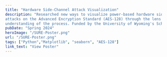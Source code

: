 ```yaml
---
title: "Hardware Side-Channel Attack Visualization"
description: "Researched new ways to visualize power-based hardware side-channel
attacks on the Advanced Encryption Standard (AES-128) through the lens of correlation power analysis (CPA) for enhanced
understanding of the process. Funded by the University of Wyoming's School of Computing (Spring '24)"
pubDate: "Spring 2024"
heroImage: "/SURE-Poster.png"
url: "/SURE-Poster.png"
tags: ["Python","Matplotlib", "seaborn", "AES-128"]
link_text: "View Poster"
---
```


